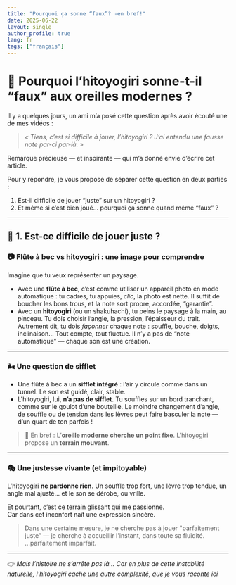 ```yaml
---
title: "Pourquoi ça sonne “faux”? -en bref!"
date: 2025-06-22
layout: single
author_profile: true
lang: fr
tags: ["français"]
---
```

# 🎐 Pourquoi l’hitoyogiri sonne-t-il “faux” aux oreilles modernes ?

Il y a quelques jours, un ami m’a posé cette question après avoir écouté une de mes vidéos :

> *« Tiens, c’est si difficile à jouer, l’hitoyogiri ? J’ai entendu une fausse note par-ci par-là. »*

Remarque précieuse — et inspirante — qui m’a donné envie d’écrire cet article.

Pour y répondre, je vous propose de séparer cette question en deux parties :

1. Est-il difficile de jouer “juste” sur un hitoyogiri ?  
2. Et même si c’est bien joué… pourquoi ça sonne quand même “faux” ?

---

## 🎯 1. Est-ce difficile de jouer juste ?

### 📷 Flûte à bec vs hitoyogiri : une image pour comprendre

Imagine que tu veux représenter un paysage.

- Avec une **flûte à bec**, c’est comme utiliser un appareil photo en mode automatique : tu cadres, tu appuies, *clic*, la photo est nette. Il suffit de boucher les bons trous, et la note sort propre, accordée, “garantie”.
- Avec un **hitoyogiri** (ou un shakuhachi), tu peins le paysage à la main, au pinceau. Tu dois choisir l’angle, la pression, l’épaisseur du trait. Autrement dit, tu dois *façonner* chaque note : souffle, bouche, doigts, inclinaison… Tout compte, tout fluctue. Il n’y a pas de “note automatique” — chaque son est une création.

---

### 🌬 Une question de sifflet

- Une flûte à bec a un **sifflet intégré** : l’air y circule comme dans un tunnel. Le son est guidé, clair, stable.
- L'hitoyogiri, lui, **n’a pas de sifflet**. Tu souffles sur un bord tranchant, comme sur le goulot d’une bouteille. Le moindre changement d’angle, de souffle ou de tension dans les lèvres peut faire basculer la note — d’un quart de ton parfois !

> 🎵 En bref : L’**oreille moderne cherche un point fixe**. L'hitoyogiri propose un **terrain mouvant**.

---

### 🎭 Une justesse vivante (et impitoyable)

L'hitoyogiri **ne pardonne rien**. Un souffle trop fort, une lèvre trop tendue, un angle mal ajusté… et le son se dérobe, ou vrille.

Et pourtant, c’est ce terrain glissant qui me passionne.  
Car dans cet inconfort naît une expression sincère.

> Dans une certaine mesure, je ne cherche pas à jouer "parfaitement juste” — je cherche à accueillir l'instant, dans toute sa fluidité.
> ...parfaitement imparfait.

---

👉 *Mais l’histoire ne s’arrête pas là... Car en plus de cette instabilité naturelle, l'hitoyogiri cache une autre complexité, que je vous raconte ici*

